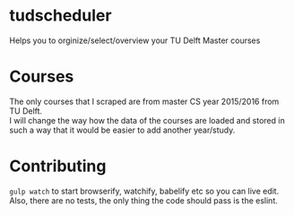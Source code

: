 # tudscheduler
Helps you to orginize/select/overview your TU Delft Master courses

# Courses
The only courses that I scraped are from master CS year 2015/2016 from TU Delft.  
I will change the way how the data of the courses are loaded and stored in such a way that it would be easier to add another year/study.

# Contributing
`gulp watch` to start browserify, watchify, babelify etc so you can live edit.  
Also, there are no tests, the only thing the code should pass is the eslint.
